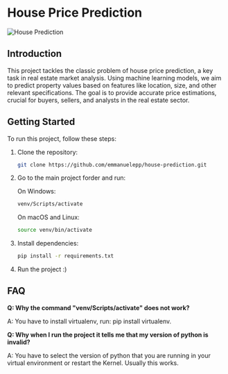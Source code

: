 # House Price Prediction

![House Prediction](https://thumbor.forbes.com/thumbor/fit-in/1290x/https://www.forbes.com/advisor/wp-content/uploads/2022/10/what-is-a-townhouse.jpeg.jpg)

## Introduction

This project tackles the classic problem of house price prediction, a key task in real estate market analysis. Using machine learning models, we aim to predict property values based on features like location, size, and other relevant specifications. The goal is to provide accurate price estimations, crucial for buyers, sellers, and analysts in the real estate sector.

## Getting Started

To run this project, follow these steps:

1. Clone the repository:

   ```bash
   git clone https://github.com/emmanuelepp/house-prediction.git

   ```

2. Go to the main project forder and run:

   On Windows:
   ```bash
   venv/Scripts/activate
   ```
   
   On macOS and Linux:
   ```bash
   source venv/bin/activate
   ```

3. Install dependencies:

   ```bash
   pip install -r requirements.txt
   ```
4. Run the project :)


## FAQ

**Q: Why the command "venv/Scripts/activate" does not work?**

A: You have to install virtualenv, run: pip install virtualenv.

**Q: Why when I run the project it tells me that my version of python is invalid?**

A: You have to select the version of python that you are running in your virtual environment or restart the Kernel. Usually this works.
